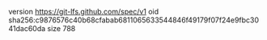 version https://git-lfs.github.com/spec/v1
oid sha256:c9876576c40b68cfabab6811065633544846f49179f07f24e9fbc3041dac60da
size 788
